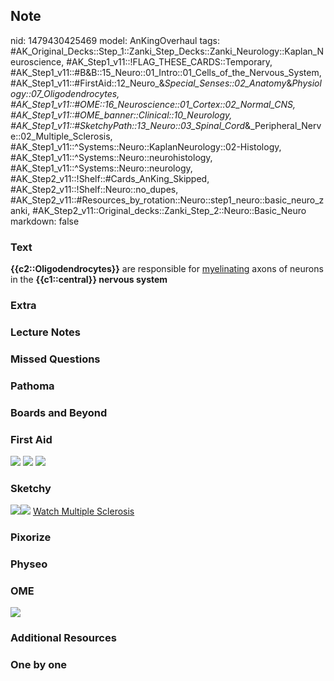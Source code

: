 ## Note
nid: 1479430425469
model: AnKingOverhaul
tags: #AK_Original_Decks::Step_1::Zanki_Step_Decks::Zanki_Neurology::Kaplan_Neuroscience, #AK_Step1_v11::!FLAG_THESE_CARDS::Temporary, #AK_Step1_v11::#B&B::15_Neuro::01_Intro::01_Cells_of_the_Nervous_System, #AK_Step1_v11::#FirstAid::12_Neuro_&_Special_Senses::02_Anatomy_&_Physiology::07_Oligodendrocytes, #AK_Step1_v11::#OME::16_Neuroscience::01_Cortex::02_Normal_CNS, #AK_Step1_v11::#OME_banner::Clinical::10_Neurology, #AK_Step1_v11::#SketchyPath::13_Neuro::03_Spinal_Cord_&_Peripheral_Nerve::02_Multiple_Sclerosis, #AK_Step1_v11::^Systems::Neuro::KaplanNeurology::02-Histology, #AK_Step1_v11::^Systems::Neuro::neurohistology, #AK_Step1_v11::^Systems::Neuro::neurology, #AK_Step2_v11::!Shelf::#Cards_AnKing_Skipped, #AK_Step2_v11::!Shelf::Neuro::no_dupes, #AK_Step2_v11::#Resources_by_rotation::Neuro::step1_neuro::basic_neuro_zanki, #AK_Step2_v11::Original_decks::Zanki_Step_2::Neuro::Basic_Neuro
markdown: false

### Text
<div>
  <b>{{c2::Oligodendrocytes}}</b> are responsible for
  <u>myelinating</u> axons of neurons in the <b>{{c1::central}}
  nervous system</b>
</div>

### Extra


### Lecture Notes


### Missed Questions


### Pathoma


### Boards and Beyond


### First Aid
<img src="tmpklvUs_.png"> <img src="tmpSlDXY3.png"> <img src=
"tmpYjvCIi.png">

### Sketchy
<img src="MS%20oligodendrocyte_1566160514431.jpg"><img src=
"Zoverall%20picture%20(102)_1566160514431.JPG"> <a href=
"https://dashboard.sketchy.com/study/medical/courses/medical-pathophysiology/units/medical-pathophysiology-neuro/videos/medical-pathophysiology-neuro-spinal-cord-and-peripheral-nerve-multiple-sclerosis?utm_source=anki&utm_medium=partnership&utm_campaign=february_update&utm_content=medical">
Watch Multiple Sclerosis</a>

### Pixorize


### Physeo


### OME
<div class="ome-widget">
  <a href=
  "https://onlinemeded.org/spa/neurology?ref=anki"><img src="_OME_AnkiFlashcards_Topic_6.png"></a>
</div>

### Additional Resources


### One by one

